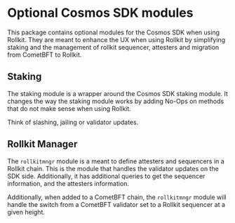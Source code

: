 # Optional Cosmos SDK modules

This package contains optional modules for the Cosmos SDK when using Rollkit.
They are meant to enhance the UX when using Rollkit by simplifying staking and the management of rollkit sequencer, attesters and migration from CometBFT to Rollkit.

## Staking

The staking module is a wrapper around the Cosmos SDK staking module.
It changes the way the staking module works by adding No-Ops on methods that do not make sense when using Rollkit.

Think of slashing, jailing or validator updates.

## Rollkit Manager

The `rollkitmngr` module is a meant to define attesters and sequencers in a Rollkit chain. 
This is the module that handles the validator updates on the SDK side.
Additionally, it has additional queries to get the sequencer information, and the attesters information.

Additionally, when added to a CometBFT chain, the `rollkitmngr` module will handle the switch from a CometBFT validator set to a Rollkit sequencer at a given height.
